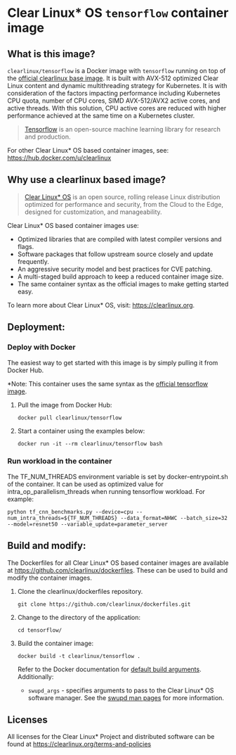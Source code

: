 # Clear Linux* OS `tensorflow` container image

<!-- Required -->
## What is this image?
`clearlinux/tensorflow` is a Docker image with `tensorflow` running on top of the
[official clearlinux base image](https://hub.docker.com/_/clearlinux). It is built with AVX-512 optimized Clear Linux content and dynamic multithreading strategy for Kubernetes. It is with consideration of the factors impacting performance including Kubernetes CPU quota, number of CPU cores, SIMD AVX-512/AVX2 active cores, and active threads. With this solution, CPU active cores are reduced with higher performance achieved at the same time on a Kubernetes cluster.

<!-- application introduction -->
> [Tensorflow](https://github.com/tensorflow/tensorflow) is an open-source machine learning library 
> for research and production.

For other Clear Linux* OS
based container images, see: https://hub.docker.com/u/clearlinux

## Why use a clearlinux based image?

<!-- CL introduction -->
> [Clear Linux* OS](https://clearlinux.org/) is an open source, rolling release
> Linux distribution optimized for performance and security, from the Cloud to
> the Edge, designed for customization, and manageability.

Clear Linux* OS based container images use:
* Optimized libraries that are compiled with latest compiler versions and
  flags.
* Software packages that follow upstream source closely and update frequently.
* An aggressive security model and best practices for CVE patching.
* A multi-staged build approach to keep a reduced container image size.
* The same container syntax as the official images to make getting started
  easy. 

To learn more about Clear Linux* OS, visit: https://clearlinux.org.

<!-- Required -->
## Deployment:

### Deploy with Docker
The easiest way to get started with this image is by simply pulling it from
Docker Hub. 

*Note: This container uses the same syntax as the [official tensorflow image](https://hub.docker.com/r/tensorflow/tensorflow).


1. Pull the image from Docker Hub: 
    ```
    docker pull clearlinux/tensorflow
    ```

2. Start a container using the examples below:

    ```
    docker run -it --rm clearlinux/tensorflow bash
    ```
### Run workload in the container
The TF_NUM_THREADS environment variable is set by docker-entrypoint.sh of the container. It can be used as optimized value for intra_op_parallelism_threads when running tensorflow workload. For example:
```
python tf_cnn_benchmarks.py --device=cpu --num_intra_threads=${TF_NUM_THREADS} --data_format=NHWC --batch_size=32 --model=resnet50 --variable_update=parameter_server
```


<!-- Required -->
## Build and modify:

The Dockerfiles for all Clear Linux* OS based container images are available at
https://github.com/clearlinux/dockerfiles. These can be used to build and
modify the container images.

1. Clone the clearlinux/dockerfiles repository.
    ```
    git clone https://github.com/clearlinux/dockerfiles.git
    ```

2. Change to the directory of the application:
    ```
    cd tensorflow/
    ```

3. Build the container image:
    ```
    docker build -t clearlinux/tensorflow .
    ```

   Refer to the Docker documentation for [default build arguments](https://docs.docker.com/engine/reference/builder/#arg).
   Additionally:
   
   - `swupd_args` - specifies arguments to pass to the Clear Linux* OS software
     manager. See the [swupd man pages](https://github.com/clearlinux/swupd-client/blob/master/docs/swupd.1.rst#options)
     for more information.

<!-- Required -->
## Licenses

All licenses for the Clear Linux* Project and distributed software can be found
at https://clearlinux.org/terms-and-policies
